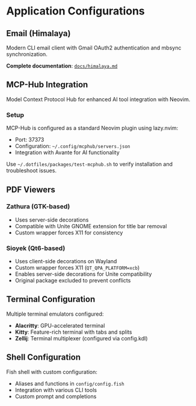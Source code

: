 # Application Configurations

## Email (Himalaya)

Modern CLI email client with Gmail OAuth2 authentication and mbsync synchronization. 

**Complete documentation**: [`docs/himalaya.md`](himalaya.md)

## MCP-Hub Integration

Model Context Protocol Hub for enhanced AI tool integration with Neovim.

### Setup

MCP-Hub is configured as a standard Neovim plugin using lazy.nvim:
- Port: 37373
- Configuration: `~/.config/mcphub/servers.json`
- Integration with Avante for AI functionality

Use `~/.dotfiles/packages/test-mcphub.sh` to verify installation and troubleshoot issues.

## PDF Viewers

### Zathura (GTK-based)

- Uses server-side decorations
- Compatible with Unite GNOME extension for title bar removal
- Custom wrapper forces X11 for consistency

### Sioyek (Qt6-based)

- Uses client-side decorations on Wayland
- Custom wrapper forces X11 (`QT_QPA_PLATFORM=xcb`)
- Enables server-side decorations for Unite compatibility
- Original package excluded to prevent conflicts

## Terminal Configuration

Multiple terminal emulators configured:

- **Alacritty**: GPU-accelerated terminal
- **Kitty**: Feature-rich terminal with tabs and splits
- **Zellij**: Terminal multiplexer (configured via config.kdl)

## Shell Configuration

Fish shell with custom configuration:

- Aliases and functions in `config/config.fish`
- Integration with various CLI tools
- Custom prompt and completions